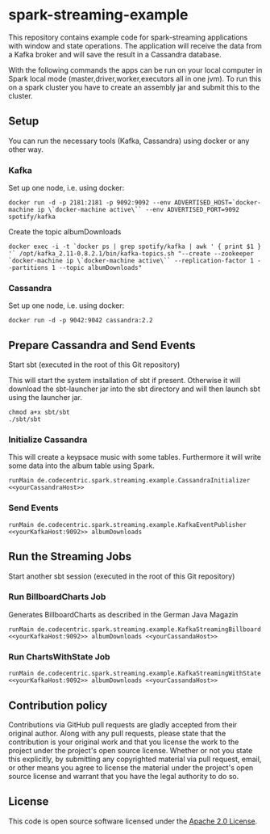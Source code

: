 # spark-streaming-example #

This repository contains example code for spark-streaming applications with window and state operations. The application will receive the data from a Kafka broker and will save the result in a Cassandra database.

With the following commands the apps can be run on your local computer in Spark local mode (master,driver,worker,executors all in one jvm). To run this on a spark cluster you have to create an assembly jar and submit this to the cluster.

## Setup

You can run the necessary tools (Kafka, Cassandra) using docker or any other way.

### Kafka

Set up one node, i.e. using docker:

```
docker run -d -p 2181:2181 -p 9092:9092 --env ADVERTISED_HOST=`docker-machine ip \`docker-machine active\`` --env ADVERTISED_PORT=9092 spotify/kafka
```

Create the topic albumDownloads
```
docker exec -i -t `docker ps | grep spotify/kafka | awk ' { print $1 } '` /opt/kafka_2.11-0.8.2.1/bin/kafka-topics.sh "--create --zookeeper `docker-machine ip \`docker-machine active\`` --replication-factor 1 --partitions 1 --topic albumDownloads"
```

### Cassandra

Set up one node, i.e. using docker:

```
docker run -d -p 9042:9042 cassandra:2.2
```

## Prepare Cassandra and Send Events

Start sbt (executed in the root of this Git repository)

This will start the system installation of sbt if present. Otherwise it will download the sbt-launcher jar into the sbt directory and will then launch sbt using the launcher jar.

```
chmod a+x sbt/sbt
./sbt/sbt
```

### Initialize Cassandra

This will create a keypsace music with some tables. Furthermore it will write some data into the album table using Spark.

```
runMain de.codecentric.spark.streaming.example.CassandraInitializer <<yourCassandraHost>>
````

### Send Events
```
runMain de.codecentric.spark.streaming.example.KafkaEventPublisher <<yourKafkaHost:9092>> albumDownloads
```

## Run the Streaming Jobs

Start another sbt session (executed in the root of this Git repository)

### Run BillboardCharts Job

Generates BillboardCharts as described in the German Java Magazin

```
runMain de.codecentric.spark.streaming.example.KafkaStreamingBillboard <<yourKafkaHost:9092>> albumDownloads <<yourCassandaHost>>
```

### Run ChartsWithState Job
```
runMain de.codecentric.spark.streaming.example.KafkaStreamingWithState <<yourKafkaHost:9092>> albumDownloads <<yourCassandaHost>>

```

## Contribution policy ##

Contributions via GitHub pull requests are gladly accepted from their original author. Along with any pull requests, please state that the contribution is your original work and that you license the work to the project under the project's open source license. Whether or not you state this explicitly, by submitting any copyrighted material via pull request, email, or other means you agree to license the material under the project's open source license and warrant that you have the legal authority to do so.

## License ##

This code is open source software licensed under the [Apache 2.0 License]("http://www.apache.org/licenses/LICENSE-2.0.html").

